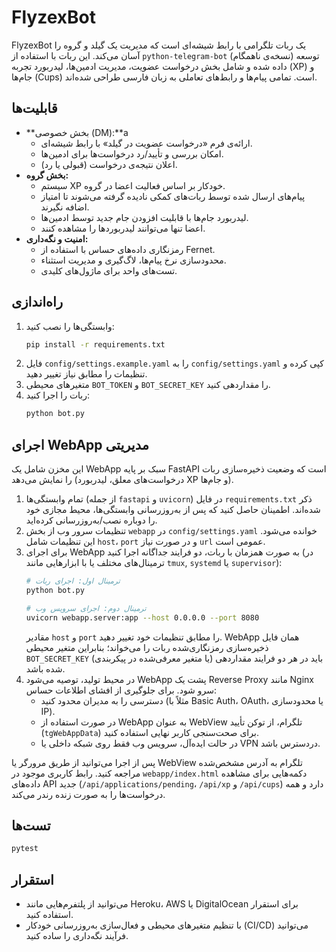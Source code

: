 # FlyzexBot

FlyzexBot یک ربات تلگرامی با رابط شیشه‌ای است که مدیریت یک گیلد و گروه را آسان می‌کند. این ربات با استفاده از `python-telegram-bot` (نسخه‌ی ناهمگام) توسعه داده شده و شامل بخش درخواست عضویت، مدیریت ادمین‌ها، لیدربورد تجربه (XP) و جام‌ها (Cups) است. تمامی پیام‌ها و رابط‌های تعاملی به زبان فارسی طراحی شده‌اند.

## قابلیت‌ها
- **بخش خصوصی (DM):**a
  - ارائه‌ی فرم «درخواست عضویت در گیلد» با رابط شیشه‌ای.
  - امکان بررسی و تأیید/رد درخواست‌ها برای ادمین‌ها.
  - اعلان نتیجه‌ی درخواست (قبولی یا رد).
- **بخش گروه:**
  - سیستم XP خودکار بر اساس فعالیت اعضا در گروه.
  - پیام‌های ارسال شده توسط ربات‌های کمکی نادیده گرفته می‌شوند تا امتیاز اضافه نگیرند.
  - لیدربورد جام‌ها با قابلیت افزودن جام جدید توسط ادمین‌ها.
  - اعضا تنها می‌توانند لیدربوردها را مشاهده کنند.
- **امنیت و نگه‌داری:**
  - رمزنگاری داده‌های حساس با استفاده از Fernet.
  - محدودسازی نرخ پیام‌ها، لاگ‌گیری و مدیریت استثناء.
  - تست‌های واحد برای ماژول‌های کلیدی.

## راه‌اندازی
1. وابستگی‌ها را نصب کنید:
   ```bash
   pip install -r requirements.txt
   ```
2. فایل `config/settings.example.yaml` را به `config/settings.yaml` کپی کرده و تنظیمات را مطابق نیاز تغییر دهید.
3. متغیرهای محیطی `BOT_TOKEN` و `BOT_SECRET_KEY` را مقداردهی کنید.
4. ربات را اجرا کنید:
   ```bash
   python bot.py
   ```

## اجرای WebApp مدیریتی
این مخزن شامل یک WebApp سبک بر پایه FastAPI است که وضعیت ذخیره‌سازی ربات را نمایش می‌دهد (درخواست‌های معلق، لیدربورد XP و جام‌ها).

1. تمام وابستگی‌ها (از جمله `fastapi` و `uvicorn`) در فایل `requirements.txt` ذکر شده‌اند. اطمینان حاصل کنید که پس از به‌روزرسانی وابستگی‌ها، محیط مجازی خود را دوباره نصب/به‌روزرسانی کرده‌اید.
2. تنظیمات سرور وب از بخش `webapp` در `config/settings.yaml` خوانده می‌شود. این تنظیمات شامل `host`، `port` و در صورت نیاز `url` عمومی است.
3. برای اجرای WebApp به صورت همزمان با ربات، دو فرایند جداگانه اجرا کنید (در ترمینال‌های مختلف یا با ابزارهایی مانند `tmux`, `systemd` یا `supervisor`):
   ```bash
   # ترمینال اول: اجرای ربات
   python bot.py

   # ترمینال دوم: اجرای سرویس وب
   uvicorn webapp.server:app --host 0.0.0.0 --port 8080
   ```
   مقادیر `host` و `port` را مطابق تنظیمات خود تغییر دهید. WebApp همان فایل ذخیره‌سازی رمزنگاری‌شده ربات را می‌خواند؛ بنابراین متغیر محیطی `BOT_SECRET_KEY` (یا متغیر معرفی‌شده در پیکربندی) باید در هر دو فرایند مقداردهی شده باشد.
4. در محیط تولید، توصیه می‌شود WebApp پشت یک Reverse Proxy مانند Nginx سرو شود. برای جلوگیری از افشای اطلاعات حساس:
   - دسترسی را به مدیران محدود کنید (مثلاً با Basic Auth، OAuth، یا محدودسازی IP).
   - در صورت استفاده از WebApp به عنوان WebView تلگرام، از توکن تأیید (`tgWebAppData`) برای صحت‌سنجی کاربر نهایی استفاده کنید.
   - در حالت ایده‌آل، سرویس وب فقط روی شبکه داخلی یا VPN دردسترس باشد.

پس از اجرا می‌توانید از طریق مرورگر یا WebView تلگرام به آدرس مشخص‌شده مراجعه کنید. رابط کاربری موجود در `webapp/index.html` دکمه‌هایی برای مشاهده داده‌های API جدید (`/api/applications/pending`، `/api/xp` و `/api/cups`) دارد و همه درخواست‌ها را به صورت زنده رندر می‌کند.

## تست‌ها
```bash
pytest
```

## استقرار
- می‌توانید از پلتفرم‌هایی مانند Heroku، AWS یا DigitalOcean برای استقرار استفاده کنید.
- با تنظیم متغیرهای محیطی و فعال‌سازی به‌روزرسانی خودکار (CI/CD) می‌توانید فرآیند نگه‌داری را ساده کنید.


